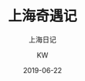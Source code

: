 ---
layout:     post                    # 使用的布局
title:      上海奇遇记          # 标题 
subtitle:   上海日记       #副标题
date:       2019-06-22              # 时间
author:     KW                      # 作者
header-img: img/白日梦想家.jpg    #这篇文章标题背景图片
catalog: true                       # 是否归档
tags:                               #标签
    - 日记
---